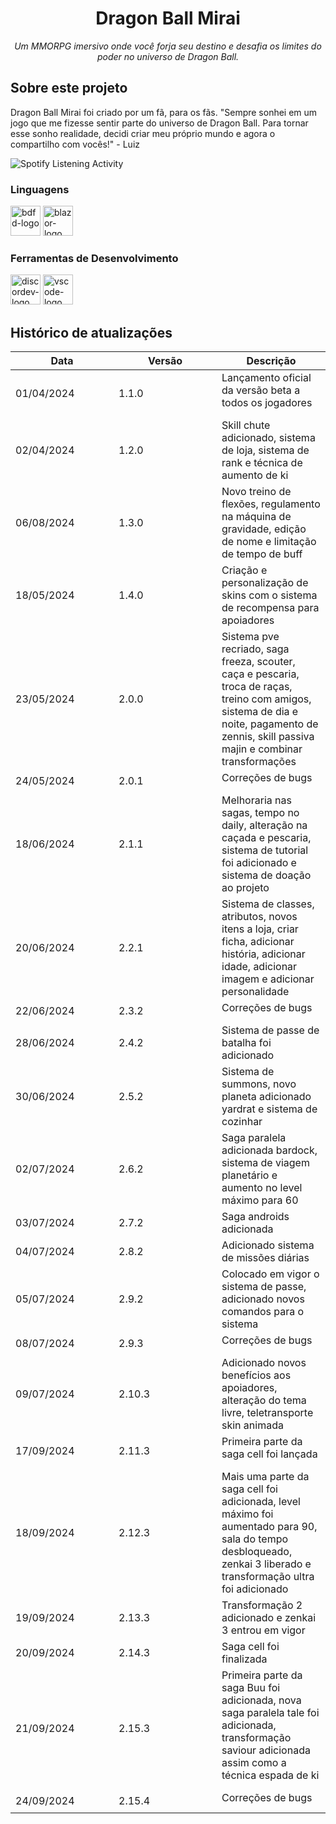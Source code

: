 <h1 align="center">Dragon Ball Mirai</h1>
<p align="center"><i>Um MMORPG imersivo onde você forja seu destino e desafia os limites do poder no universo de Dragon Ball.</i></p>

##  Sobre este projeto

Dragon Ball Mirai foi criado por um fã, para os fãs. "Sempre sonhei em um jogo que me fizesse sentir parte do universo de Dragon Ball. Para tornar esse sonho realidade, decidi criar meu próprio mundo e agora o compartilho com vocês!" - Luiz


<img src="https://lanyard.kyrie25.me/api/892048596164309043?waveColor=8B8BFA&waveSpotifyColor=B48EF7&gradient=7E37F9-B48EF7-E568C4&imgStyle=square" alt="Spotify Listening Activity">

### Linguagens
<p display="inline-block">
  <img width="48" src="https://imgur.com/jptv6sO.png" alt="bdfd-logo"/>
  <img width="48" src="https://imgur.com/rpDRvas.png" alt="blazor-logo"/>
</p>
                                                                                                  
### Ferramentas de Desenvolvimento

<p display="inline-block">
  <img width="48" src="https://imgur.com/MNPV7XS.png" alt="discordev-logo"/>
  <img width="48" src="https://upload.wikimedia.org/wikipedia/commons/thumb/9/9a/Visual_Studio_Code_1.35_icon.svg/2048px-Visual_Studio_Code_1.35_icon.svg.png" alt="vscode-logo"/>
  
</p>

## Histórico de atualizações

<table>
    <thead>
        <th style="width: 25%;">
            Data
        </th>
        <th style="width: 25%;">
            Versão
        </th>
        <th style="width: 25%;">
            Descrição
        </th>
    </thead>
    <tbody>
        <tr>
            <td>
                01/04/2024
            </td>
            <td>
                1.1.0
            </td>
            <td>
                Lançamento oficial da versão beta a todos os jogadores <img width="10" src="https://imgur.com/4hXyW1p.png"/>
            </td>
        </tr>
        <tr>
            <td>
                02/04/2024
            </td>
            <td>
                1.2.0
            </td>
            <td>
                Skill chute adicionado, sistema de loja, sistema de rank e técnica de aumento de ki <img width="10" src="https://imgur.com/4hXyW1p.png"/>
            </td>
        </tr>
        <tr>
            <td>
                06/08/2024
            </td>
            <td>
                1.3.0
            </td>
            <td>
                Novo treino de flexões, regulamento na máquina de gravidade, edição de nome e limitação de tempo de buff <img width="10" src="https://imgur.com/4hXyW1p.png"/>
            </td>
        </tr>
        <tr>
            <td>
                18/05/2024
            </td>
            <td>
                1.4.0
            </td>
            <td>
                Criação e personalização de skins com o sistema de recompensa para apoiadores <img width="10" src="https://imgur.com/4hXyW1p.png"/>
            </td>
        </tr>
       <td>
                23/05/2024
            </td>
            <td>
                2.0.0
            </td>
            <td>
                Sistema pve recriado, saga freeza, scouter, caça e pescaria, troca de raças, treino com amigos, sistema de dia e noite, pagamento de zennis, skill passiva majin e combinar transformações <img width="10" src="https://imgur.com/vLjdK2v.png"/>
            </td>
        </tr>
     <td>
                24/05/2024
            </td>
            <td>
                2.0.1
            </td>
            <td>
                Correções de bugs <img width="10" src="https://imgur.com/9tCG8gb.png"/>
            </td>
        </tr>
    <td>
                18/06/2024
            </td>
            <td>
                2.1.1
            </td>
            <td>
                Melhoraria nas sagas, tempo no daily, alteração na caçada e pescaria, sistema de tutorial foi adicionado e sistema de doação ao projeto <img width="10" src="https://imgur.com/4hXyW1p.png"/>
            </td>
        </tr>
   <td>
                20/06/2024
            </td>
            <td>
                2.2.1
            </td>
            <td>
                Sistema de classes, atributos, novos itens a loja, criar ficha, adicionar história, adicionar idade, adicionar imagem e adicionar personalidade <img width="10" src="https://imgur.com/4hXyW1p.png"/>
            </td>
        </tr>
  <td>
                22/06/2024
            </td>
            <td>
                2.3.2
            </td>
            <td>
                Correções de bugs <img width="10" src="https://imgur.com/9tCG8gb.png"/>
            </td>
        </tr>
  <td>
                28/06/2024
            </td>
            <td>
                2.4.2
            </td>
            <td>
                Sistema de passe de batalha foi adicionado <img width="10" src="https://imgur.com/4hXyW1p.png"/>
            </td>
        </tr>
    <td>
                30/06/2024
            </td>
            <td>
                2.5.2
            </td>
            <td>
                Sistema de summons, novo planeta adicionado yardrat e sistema de cozinhar <img width="10" src="https://imgur.com/4hXyW1p.png"/>
            </td>
        </tr>
    <td>
                02/07/2024
            </td>
            <td>
                2.6.2
            </td>
            <td>
                Saga paralela adicionada bardock, sistema de viagem planetário e aumento no level máximo para 60 <img width="10" src="https://imgur.com/4hXyW1p.png"/>
            </td>
        </tr>
      <td>
                03/07/2024
            </td>
            <td>
                2.7.2
            </td>
            <td>
                Saga androids adicionada <img width="10" src="https://imgur.com/4hXyW1p.png"/>
            </td>
        </tr>
        <td>
                04/07/2024
            </td>
            <td>
                2.8.2
            </td>
            <td>
                Adicionado sistema de missões diárias <img width="10" src="https://imgur.com/4hXyW1p.png"/>
            </td>
        </tr>
        <td>
                05/07/2024
            </td>
            <td>
                2.9.2
            </td>
            <td>
                Colocado em vigor o sistema de passe, adicionado novos comandos para o sistema <img width="10" src="https://imgur.com/4hXyW1p.png"/>
            </td>
        </tr>
      <td>
                08/07/2024
            </td>
            <td>
                2.9.3
            </td>
            <td>
                Correções de bugs <img width="10" src="https://imgur.com/9tCG8gb.png"/>
            </td>
        </tr>
   <td>
                09/07/2024
            </td>
            <td>
                2.10.3
            </td>
            <td>
                Adicionado novos benefícios aos apoiadores, alteração do tema livre, teletransporte skin animada <img width="10" src="https://imgur.com/4hXyW1p.png"/>
            </td>
        </tr>
   <td>
                17/09/2024
            </td>
            <td>
                2.11.3
            </td>
            <td>
                Primeira parte da saga cell foi lançada <img width="10" src="https://imgur.com/4hXyW1p.png"/>
            </td>
        </tr>
   <td>
                18/09/2024
            </td>
            <td>
                2.12.3
            </td>
            <td>
                Mais uma parte da saga cell foi adicionada, level máximo foi aumentado para 90, sala do tempo desbloqueado, zenkai 3 liberado e transformação ultra foi adicionado <img width="10" src="https://imgur.com/4hXyW1p.png"/>
            </td>
        </tr>
   <td>
                19/09/2024
            </td>
            <td>
                2.13.3
            </td>
            <td>
                Transformação 2 adicionado e zenkai 3 entrou em vigor <img width="10" src="https://imgur.com/4hXyW1p.png"/>
            </td>
        </tr>
  <td>
                20/09/2024
            </td>
            <td>
                2.14.3
            </td>
            <td>
                Saga cell foi finalizada <img width="10" src="https://imgur.com/4hXyW1p.png"/>
            </td>
        </tr>
  <td>
                21/09/2024
            </td>
            <td>
                2.15.3
            </td>
            <td>
                Primeira parte da saga Buu foi adicionada, nova saga paralela tale foi adicionada, transformação saviour adicionada assim como a técnica espada de ki <img width="10" src="https://imgur.com/4hXyW1p.png"/>
            </td>
        </tr>
   <td>
                24/09/2024
            </td>
            <td>
                2.15.4
            </td>
            <td>
                Correções de bugs <img width="10" src="https://imgur.com/9tCG8gb.png"/>
            </td>
        </tr>
    </tbody>
</table>
